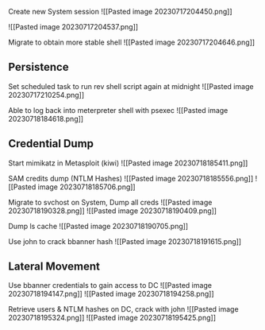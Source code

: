 Create new System session
![[Pasted image 20230717204450.png]]

![[Pasted image 20230717204537.png]]

Migrate to obtain more stable shell
![[Pasted image 20230717204646.png]]

## Persistence
Set scheduled task to run rev shell script again at midnight
![[Pasted image 20230717210254.png]]

Able to log back into meterpreter shell with psexec
![[Pasted image 20230718184618.png]]

## Credential Dump
Start mimikatz in Metasploit (kiwi)
![[Pasted image 20230718185411.png]]

SAM credits dump (NTLM Hashes)
![[Pasted image 20230718185556.png]]
![[Pasted image 20230718185706.png]]

Migrate to svchost on System, Dump all creds
![[Pasted image 20230718190328.png]]
![[Pasted image 20230718190409.png]]

Dump ls cache
![[Pasted image 20230718190705.png]]

Use john to crack bbanner hash
![[Pasted image 20230718191615.png]]

## Lateral Movement
Use bbanner credentials to gain access to DC
![[Pasted image 20230718194147.png]]
![[Pasted image 20230718194258.png]]

Retrieve users & NTLM hashes on DC, crack with john
![[Pasted image 20230718195324.png]]
![[Pasted image 20230718195425.png]]




